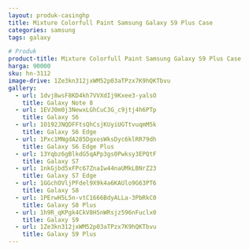 ```yaml
---
layout: produk-casinghp
title: Mixture Colorfull Paint Samsung Galaxy S9 Plus Case
categories: samsung
tags: galaxy

# Produk
product-title: Mixture Colorfull Paint Samsung Galaxy S9 Plus Case
harga: 90000
sku: hn-3112
image-drive: 1Ze3kn312jxWM52p03aTPzx7K9hQKTbvu
gallery:
  - url: 1dvj8wsF8KD4kh7VVXdIj9Kxee3-yalsO
    title: Galaxy Note 8
  - url: 1EVJ0m0j3NewxLGhCuC3G_c9jtj4h6PTp
    title: Galaxy S6
  - url: 1O192JNQDFFtsQhCsjKUyiUGTtvuqmM5k
    title: Galaxy S6 Edge
  - url: 1Pxc1MNgdA285DgxosWksDyc6klRR79dh
    title: Galaxy S6 Edge Plus
  - url: 13Yqbz6gBlkdG5qAPp3gs0Pwksy3EPQtF
    title: Galaxy S7
  - url: 1nkGjbd5xFPc67ZnaIw44naUMkLBNrZ23
    title: Galaxy S7 Edge
  - url: 1GGchOVljPFdel9X9k4a6KAUlo9G63PT6
    title: Galaxy S8
  - url: 1PErwH5L5n-vtC1666BdyALLa-3PbRkC0
    title: Galaxy S8 Plus
  - url: 1h9R_qKPgk4CkV8HSnWRsjz596nFuclx0
    title: Galaxy S9
  - url: 1Ze3kn312jxWM52p03aTPzx7K9hQKTbvu
    title: Galaxy S9 Plus
---
```

